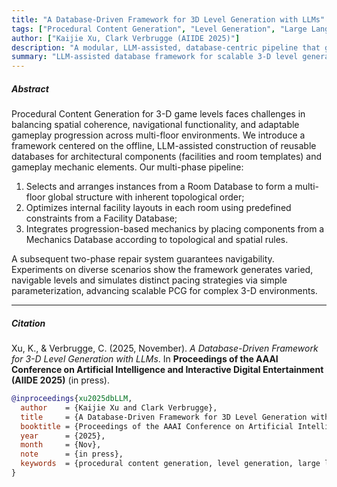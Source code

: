 ```yaml
---
title: "A Database-Driven Framework for 3D Level Generation with LLMs"
tags: ["Procedural Content Generation", "Level Generation", "Large Language Models", "Constraint-Based Optimization"]
author: ["Kaijie Xu, Clark Verbrugge (AIIDE 2025)"]
description: "A modular, LLM-assisted, database-centric pipeline that generates coherent multi-floor 3-D levels through constraint-based optimization."
summary: "LLM-assisted database framework for scalable 3-D level generation."
---
```


<!--more-->

##### Abstract

Procedural Content Generation for 3-D game levels faces challenges in balancing spatial coherence, navigational functionality, and adaptable gameplay progression across multi-floor environments. We introduce a framework centered on the offline, LLM-assisted construction of reusable databases for architectural components (facilities and room templates) and gameplay mechanic elements. Our multi-phase pipeline:  
1. Selects and arranges instances from a Room Database to form a multi-floor global structure with inherent topological order;  
2. Optimizes internal facility layouts in each room using predefined constraints from a Facility Database;  
3. Integrates progression-based mechanics by placing components from a Mechanics Database according to topological and spatial rules.  

A subsequent two-phase repair system guarantees navigability. Experiments on diverse scenarios show the framework generates varied, navigable levels and simulates distinct pacing strategies via simple parameterization, advancing scalable PCG for complex 3-D environments.

---

##### Citation

Xu, K., & Verbrugge, C. (2025, November). *A Database-Driven Framework for 3-D Level Generation with LLMs*. In **Proceedings of the AAAI Conference on Artificial Intelligence and Interactive Digital Entertainment (AIIDE 2025)** (in press).

```BibTeX
@inproceedings{xu2025dbLLM,
  author    = {Kaijie Xu and Clark Verbrugge},
  title     = {A Database-Driven Framework for 3D Level Generation with LLMs},
  booktitle = {Proceedings of the AAAI Conference on Artificial Intelligence and Interactive Digital Entertainment (AIIDE)},
  year      = {2025},
  month     = {Nov},
  note      = {in press},
  keywords  = {procedural content generation, level generation, large language models, constraint-based optimization}
}
